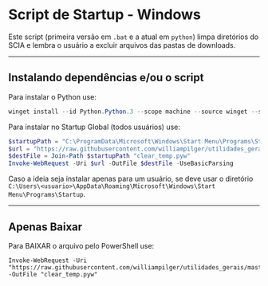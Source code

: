 # Script de Startup - Windows

Este script (primeira versão em `.bat` e a atual em `python`) limpa diretórios do SCIA e lembra o usuário a excluir arquivos das pastas de downloads.

---

## Instalando dependências e/ou o script

Para instalar o Python use:
```ps1
winget install --id Python.Python.3 --scope machine --source winget --silent --accept-package-agreements --accept-source-agreements
```

Para instalar no Startup Global (todos usuários) use:
```ps1
$startupPath = "C:\ProgramData\Microsoft\Windows\Start Menu\Programs\Startup"
$url = "https://raw.githubusercontent.com/williampilger/utilidades_gerais/master/authenty_diversos/startup_script/clear_temp.pyw"
$destFile = Join-Path $startupPath "clear_temp.pyw"
Invoke-WebRequest -Uri $url -OutFile $destFile -UseBasicParsing
```

Caso a ideia seja instalar apenas para um usuário, se deve usar o diretório `C:\Users\<usuario>\AppData\Roaming\Microsoft\Windows\Start Menu\Programs\Startup`.

---

## Apenas Baixar

Para BAIXAR o arquivo pelo PowerShell use:

```p1
Invoke-WebRequest -Uri "https://raw.githubusercontent.com/williampilger/utilidades_gerais/master/authenty_diversos/startup_script/clear_temp.pyw" -OutFile "clear_temp.pyw"
```
